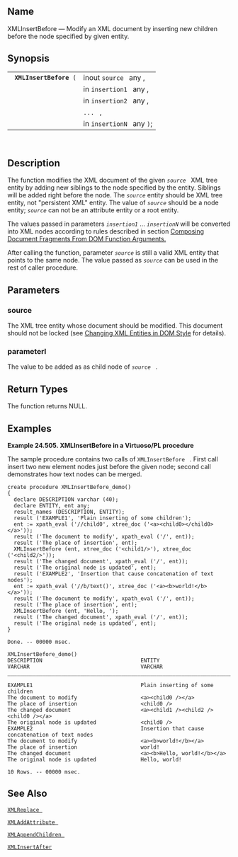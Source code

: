 <div>

<div>

</div>

<div>

## Name

XMLInsertBefore — Modify an XML document by inserting new children
before the node specified by given entity.

</div>

<div>

## Synopsis

<div>

|                              |                           |
|------------------------------|---------------------------|
| ` `**`XMLInsertBefore`**` (` | inout `source ` any ,     |
|                              | in `insertion1 ` any ,    |
|                              | in `insertion2 ` any ,    |
|                              | `... ` ,                  |
|                              | in `insertionN ` any `)`; |

<div>

 

</div>

</div>

</div>

<div>

## Description

The function modifies the XML document of the given *`source `* XML tree
entity by adding new siblings to the node specified by the entity.
Siblings will be added right before the node. The *`source`* entity
should be XML tree entity, not "persistent XML" entity. The value of
*`source`* should be a node entity; *`source`* can not be an attribute
entity or a root entity.

The values passed in parameters *`insertion1`* ... *`insertionN`* will
be converted into XML nodes according to rules described in section
<a href="xmldom.html#xmldomtypecasting" class="link"
title="15.11.1. Composing Document Fragments From DOM Function Arguments">Composing
Document Fragments From DOM Function Arguments.</a>

After calling the function, parameter *`source`* is still a valid XML
entity that points to the same node. The value passed as *`source`* can
be used in the rest of caller procedure.

</div>

<div>

## Parameters

<div>

### source

The XML tree entity whose document should be modified. This document
should not be locked (see <a href="xmldom.html" class="link"
title="15.11. Changing XML entities in DOM style">Changing XML Entities
in DOM Style</a> for details).

</div>

<div>

### parameterI

The value to be added as as child node of *`source `* .

</div>

</div>

<div>

## Return Types

The function returns NULL.

</div>

<div>

## Examples

<div>

**Example 24.505. XMLInsertBefore in a Virtuoso/PL procedure**

<div>

The sample procedure contains two calls of `XMLInsertBefore ` . First
call insert two new element nodes just before the given node; second
call demonstrates how text nodes can be merged.

``` screen
create procedure XMLInsertBefore_demo()
{
  declare DESCRIPTION varchar (40);
  declare ENTITY, ent any;
  result_names (DESCRIPTION, ENTITY);
  result ('EXAMPLE1', 'Plain inserting of some children');
  ent := xpath_eval ('//child0', xtree_doc ('<a><child0></child0></a>'));
  result ('The document to modify', xpath_eval ('/', ent));
  result ('The place of insertion', ent);
  XMLInsertBefore (ent, xtree_doc ('<child1/>'), xtree_doc ('<child2/>'));
  result ('The changed document', xpath_eval ('/', ent));
  result ('The original node is updated', ent);
  result ('EXAMPLE2', 'Insertion that cause concatenation of text nodes');
  ent := xpath_eval ('//b/text()', xtree_doc ('<a><b>world!</b></a>'));
  result ('The document to modify', xpath_eval ('/', ent));
  result ('The place of insertion', ent);
  XMLInsertBefore (ent, 'Hello, ');
  result ('The changed document', xpath_eval ('/', ent));
  result ('The original node is updated', ent);
}

Done. -- 00000 msec.

XMLInsertBefore_demo()
DESCRIPTION                               ENTITY
VARCHAR                                   VARCHAR
_______________________________________________________________________________

EXAMPLE1                                  Plain inserting of some children
The document to modify                    <a><child0 /></a>
The place of insertion                    <child0 />
The changed document                      <a><child1 /><child2 /><child0 /></a>
The original node is updated              <child0 />
EXAMPLE2                                  Insertion that cause concatenation of text nodes
The document to modify                    <a><b>world!</b></a>
The place of insertion                    world!
The changed document                      <a><b>Hello, world!</b></a>
The original node is updated              Hello, world!

10 Rows. -- 00000 msec.
```

</div>

</div>

  

</div>

<div>

## See Also

<a href="fn_xmlreplace.html" class="link" title="XMLReplace"><code
class="function">XMLReplace </code></a>

<a href="fn_xmladdattribute.html" class="link"
title="XMLAddAttribute"><code
class="function">XMLAddAttribute </code></a>

<a href="fn_xmlappendchildren.html" class="link"
title="XMLAppendChildren"><code
class="function">XMLAppendChildren </code></a>

<a href="fn_xmlinsertafter.html" class="link"
title="XMLInsertAfter"><code class="function">XMLInsertAfter </code></a>

</div>

</div>
